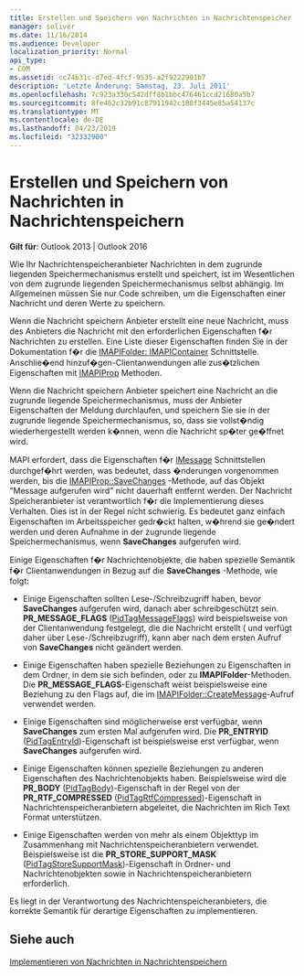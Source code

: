 ```yaml
---
title: Erstellen und Speichern von Nachrichten in Nachrichtenspeicher
manager: soliver
ms.date: 11/16/2014
ms.audience: Developer
localization_priority: Normal
api_type:
- COM
ms.assetid: cc74b31c-d7ed-4fcf-9535-a2f9222901b7
description: 'Letzte Änderung: Samstag, 23. Juli 2011'
ms.openlocfilehash: 7c923a330c542dff8b1bbc476461ccd21680a5b7
ms.sourcegitcommit: 8fe462c32b91c87911942c188f3445e85a54137c
ms.translationtype: MT
ms.contentlocale: de-DE
ms.lasthandoff: 04/23/2019
ms.locfileid: "32332900"
---
```

# <a name="creating-and-storing-messages-in-message-stores"></a>Erstellen und Speichern von Nachrichten in Nachrichtenspeichern

  
  
**Gilt für**: Outlook 2013 | Outlook 2016 
  
Wie Ihr Nachrichtenspeicheranbieter Nachrichten in dem zugrunde liegenden Speichermechanismus erstellt und speichert, ist im Wesentlichen von dem zugrunde liegenden Speichermechanismus selbst abhängig. Im Allgemeinen müssen Sie nur Code schreiben, um die Eigenschaften einer Nachricht und deren Werte zu speichern.
  
Wenn die Nachricht speichern Anbieter erstellt eine neue Nachricht, muss des Anbieters die Nachricht mit den erforderlichen Eigenschaften f�r Nachrichten zu erstellen. Eine Liste dieser Eigenschaften finden Sie in der Dokumentation f�r die [IMAPIFolder: IMAPIContainer](imapifolderimapicontainer.md) Schnittstelle. Anschlie�end hinzuf�gen-Clientanwendungen alle zus�tzlichen Eigenschaften mit [IMAPIProp](imapipropiunknown.md) Methoden. 
  
Wenn die Nachricht speichern Anbieter speichert eine Nachricht an die zugrunde liegende Speichermechanismus, muss der Anbieter Eigenschaften der Meldung durchlaufen, und speichern Sie sie in der zugrunde liegende Speichermechanismus, so, dass sie vollst�ndig wiederhergestellt werden k�nnen, wenn die Nachricht sp�ter ge�ffnet wird.
  
MAPI erfordert, dass die Eigenschaften f�r [IMessage](imessageimapiprop.md) Schnittstellen durchgef�hrt werden, was bedeutet, dass �nderungen vorgenommen werden, bis die [IMAPIProp::SaveChanges](imapiprop-savechanges.md) -Methode, auf das Objekt "Message aufgerufen wird" nicht dauerhaft entfernt werden. Der Nachricht Speicheranbieter ist verantwortlich f�r die Implementierung dieses Verhalten. Dies ist in der Regel nicht schwierig. Es bedeutet ganz einfach Eigenschaften im Arbeitsspeicher gedr�ckt halten, w�hrend sie ge�ndert werden und deren Aufnahme in der zugrunde liegende Speichermechanismus, wenn **SaveChanges** aufgerufen wird. 
  
Einige Eigenschaften f�r Nachrichtenobjekte, die haben spezielle Semantik f�r Clientanwendungen in Bezug auf die **SaveChanges** -Methode, wie folgt: 
  
- Einige Eigenschaften sollten Lese-/Schreibzugriff haben, bevor **SaveChanges** aufgerufen wird, danach aber schreibgeschützt sein. **PR_MESSAGE_FLAGS** ([PidTagMessageFlags](pidtagmessageflags-canonical-property.md)) wird beispielsweise von der Clientanwendung festgelegt, die die Nachricht erstellt ( und verfügt daher über Lese-/Schreibzugriff), kann aber nach dem ersten Aufruf von **SaveChanges** nicht geändert werden.
    
- Einige Eigenschaften haben spezielle Beziehungen zu Eigenschaften in dem Ordner, in dem sie sich befinden, oder zu **IMAPIFolder**-Methoden. Die **PR_MESSAGE_FLAGS**-Eigenschaft weist beispielsweise eine Beziehung zu den Flags auf, die im [IMAPIFolder::CreateMessage](imapifolder-createmessage.md)-Aufruf verwendet werden. 
    
- Einige Eigenschaften sind möglicherweise erst verfügbar, wenn **SaveChanges** zum ersten Mal aufgerufen wird. Die **PR_ENTRYID** ([PidTagEntryId](pidtagentryid-canonical-property.md))-Eigenschaft ist beispielsweise erst verfügbar, wenn **SaveChanges** aufgerufen wird. 
    
- Einige Eigenschaften können spezielle Beziehungen zu anderen Eigenschaften des Nachrichtenobjekts haben. Beispielsweise wird die **PR_BODY** ([PidTagBody](pidtagbody-canonical-property.md))-Eigenschaft in der Regel von der **PR_RTF_COMPRESSED** ([PidTagRtfCompressed](pidtagrtfcompressed-canonical-property.md))-Eigenschaft in Nachrichtenspeicheranbietern abgeleitet, die Nachrichten im Rich Text Format unterstützen.
    
- Einige Eigenschaften werden von mehr als einem Objekttyp im Zusammenhang mit Nachrichtenspeicheranbietern verwendet. Beispielsweise ist die **PR_STORE_SUPPORT_MASK** ([PidTagStoreSupportMask](pidtagstoresupportmask-canonical-property.md))-Eigenschaft in Ordner- und Nachrichtenobjekten sowie in Nachrichtenspeicheranbietern erforderlich.
    
Es liegt in der Verantwortung des Nachrichtenspeicheranbieters, die korrekte Semantik für derartige Eigenschaften zu implementieren.
  
## <a name="see-also"></a>Siehe auch



[Implementieren von Nachrichten in Nachrichtenspeichern](implementing-messages-in-message-stores.md)

